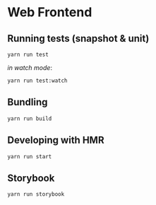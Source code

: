 # Web Frontend

## Running tests (snapshot & unit)
```
yarn run test
```

*in watch mode*:
```
yarn run test:watch
```

## Bundling
```
yarn run build
```

## Developing with HMR
```
yarn run start
```

## Storybook
```
yarn run storybook
```